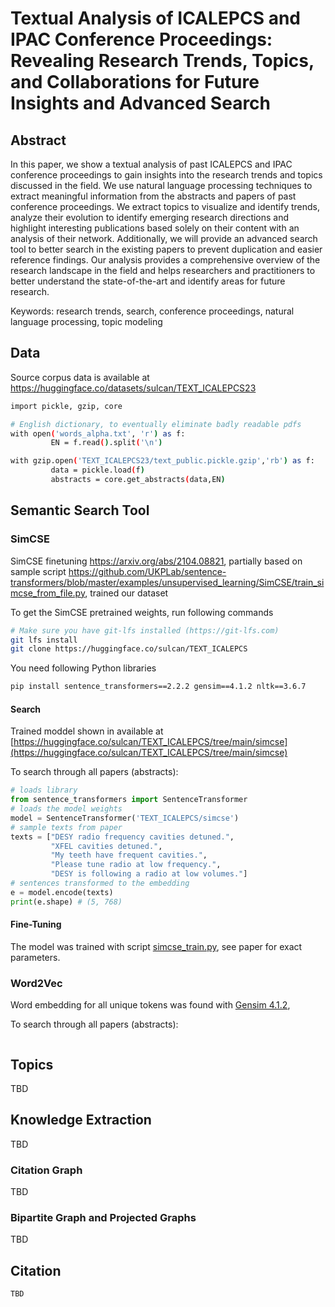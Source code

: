 # Textual Analysis of ICALEPCS and IPAC Conference Proceedings: Revealing Research Trends, Topics, and Collaborations for Future Insights and Advanced Search
## Abstract
In this paper, we show a textual analysis of past ICALEPCS and IPAC conference proceedings to gain insights into the research trends and topics discussed in the field. We use natural language processing techniques to extract meaningful information from the abstracts and papers of past conference proceedings. We extract topics to visualize and identify trends, analyze their evolution to identify emerging research directions and highlight interesting publications based solely on their content with an analysis of their network. Additionally, we will provide an advanced search tool to better search in the existing papers to prevent duplication and easier reference findings. Our analysis provides a comprehensive overview of the research landscape in the field and helps researchers and practitioners to better understand the state-of-the-art and identify areas for future research. 

Keywords: research trends, search, conference proceedings, natural language processing, topic modeling

## Data

Source corpus data is available at https://huggingface.co/datasets/sulcan/TEXT_ICALEPCS23

```bash
import pickle, gzip, core

# English dictionary, to eventually eliminate badly readable pdfs
with open('words_alpha.txt', 'r') as f:
         EN = f.read().split('\n')

with gzip.open('TEXT_ICALEPCS23/text_public.pickle.gzip','rb') as f:
         data = pickle.load(f)
         abstracts = core.get_abstracts(data,EN)
```

## Semantic Search Tool

### SimCSE
SimCSE finetuning https://arxiv.org/abs/2104.08821, partially based on sample script https://github.com/UKPLab/sentence-transformers/blob/master/examples/unsupervised_learning/SimCSE/train_simcse_from_file.py, trained our dataset

To get the SimCSE pretrained weights, run following commands
```bash
# Make sure you have git-lfs installed (https://git-lfs.com)
git lfs install
git clone https://huggingface.co/sulcan/TEXT_ICALEPCS
```

You need following Python libraries 
```bash
pip install sentence_transformers==2.2.2 gensim==4.1.2 nltk==3.6.7
```

#### Search
Trained moddel shown in available at [https://huggingface.co/sulcan/TEXT_ICALEPCS/tree/main/simcse](https://huggingface.co/sulcan/TEXT_ICALEPCS/tree/main/simcse)

To search through all papers (abstracts):

```python
# loads library
from sentence_transformers import SentenceTransformer
# loads the model weights
model = SentenceTransformer('TEXT_ICALEPCS/simcse')
# sample texts from paper
texts = ["DESY radio frequency cavities detuned.",
         "XFEL cavities detuned.",
         "My teeth have frequent cavities.",
         "Please tune radio at low frequency.",
         "DESY is following a radio at low volumes."]
# sentences transformed to the embedding
e = model.encode(texts)
print(e.shape) # (5, 768)
```

#### Fine-Tuning
The model was trained with script [simcse_train.py](simcse_train.py), see paper for exact parameters. 

### Word2Vec
Word embedding for all unique tokens was found with [Gensim 4.1.2](https://github.com/RaRe-Technologies/gensim), 

To search through all papers (abstracts):
```python

```

## Topics
TBD
## Knowledge Extraction
TBD
### Citation Graph
TBD
### Bipartite Graph and Projected Graphs
TBD

## Citation

```
TBD
```
